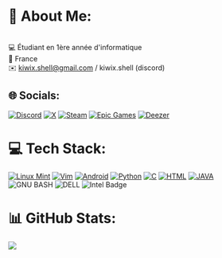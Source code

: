 # 💫 About Me:
<br>💻 Étudiant en 1ère année d'informatique<br>📍 France<br>✉️ kiwix.shell@gmail.com / kiwix.shell (discord)


## 🌐 Socials:
[![Discord](https://img.shields.io/badge/Discord-5865F2?style=for-the-badge&logo=discord&logoColor=white)](https://discord.gg/matthieumrn) [![X](https://img.shields.io/badge/X-000000?style=for-the-badge&logo=x&logoColor=white)](https://x.com/matthieumrl) [![Steam](https://img.shields.io/badge/Steam-000000?style=for-the-badge&logo=steam&logoColor=white)](https://steamcommunity.com/profiles/76561198837422397) [![Epic Games](https://img.shields.io/badge/Epic%20Games-313131?style=for-the-badge&logo=Epic%20Games&logoColor=white)](#) [![Deezer](https://img.shields.io/badge/Deezer-FEAA2D?style=for-the-badge&logo=deezer&logoColor=white)](#)

# 💻 Tech Stack:
[![Linux Mint](https://img.shields.io/badge/Linux_Mint-87CF3E?style=for-the-badge&logo=linux-mint&logoColor=white)](#) [![Vim](https://img.shields.io/badge/VIM-%2311AB00.svg?&style=for-the-badge&logo=vim&logoColor=white)](#) [![Android](https://img.shields.io/badge/Android-3DDC84?style=for-the-badge&logo=android&logoColor=white)](#) 
[![Python](https://img.shields.io/badge/Python-FFD43B?style=for-the-badge&logo=python&logoColor=blue)](#) [![C](https://img.shields.io/badge/C-00599C?style=for-the-badge&logo=c&logoColor=white)](#) [![HTML](https://img.shields.io/badge/HTML5-E34F26?style=for-the-badge&logo=html5&logoColor=white)](#) [![JAVA](https://img.shields.io/badge/JavaScript-323330?style=for-the-badge&logo=javascript&logoColor=F7DF1E)](#) ![GNU BASH](https://img.shields.io/badge/GNU%20Bash-4EAA25?style=for-the-badge&logo=GNU%20Bash&logoColor=white) ![DELL](https://img.shields.io/badge/dell%20laptop-007DB8?style=for-the-badge&logo=dell&logoColor=white) ![Intel Badge](https://img.shields.io/badge/Intel%20Core_i7_10th-0071C5?style=for-the-badge&logo=intel&logoColor=white) 

# 📊 GitHub Stats:
![](https://github-readme-stats.vercel.app/api/top-langs/?username=kiwix-fr&theme=default&hide_border=true&include_all_commits=false&count_private=false&layout=compact)
